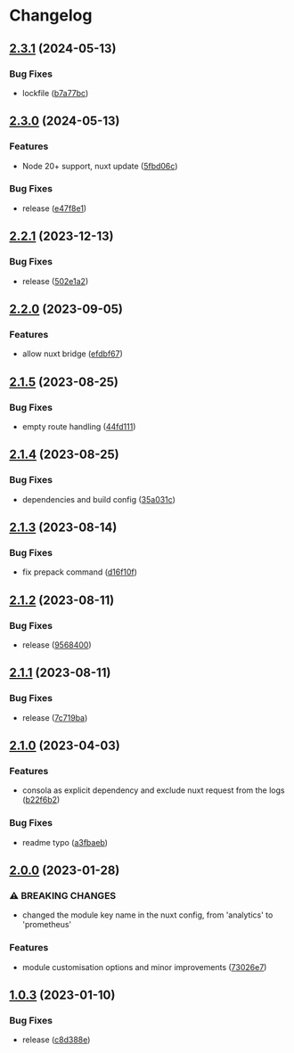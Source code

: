 # Changelog

## [2.3.1](https://github.com/artmizu/nuxt-prometheus/compare/v2.3.0...v2.3.1) (2024-05-13)


### Bug Fixes

* lockfile ([b7a77bc](https://github.com/artmizu/nuxt-prometheus/commit/b7a77bc43a0e2f184e0d34a3d32917a10f920718))

## [2.3.0](https://github.com/artmizu/nuxt-prometheus/compare/v2.2.1...v2.3.0) (2024-05-13)


### Features

* Node 20+ support, nuxt update ([5fbd06c](https://github.com/artmizu/nuxt-prometheus/commit/5fbd06ca998c09ad2779a47112ef03da02c62154))


### Bug Fixes

* release ([e47f8e1](https://github.com/artmizu/nuxt-prometheus/commit/e47f8e153738b53cc0516747724b27d96e94df05))

## [2.2.1](https://github.com/artmizu/nuxt-prometheus/compare/v2.2.0...v2.2.1) (2023-12-13)


### Bug Fixes

* release ([502e1a2](https://github.com/artmizu/nuxt-prometheus/commit/502e1a2a6acca974d0710b1e0ae6c5e7e89ef533))

## [2.2.0](https://github.com/artmizu/nuxt-prometheus/compare/v2.1.5...v2.2.0) (2023-09-05)


### Features

* allow nuxt bridge ([efdbf67](https://github.com/artmizu/nuxt-prometheus/commit/efdbf67c822151869fce62ab05dc6ac25fde54ca))

## [2.1.5](https://github.com/artmizu/nuxt-prometheus/compare/v2.1.4...v2.1.5) (2023-08-25)


### Bug Fixes

* empty route handling ([44fd111](https://github.com/artmizu/nuxt-prometheus/commit/44fd111df9560206a1c4f2dc50ea9ca064193469))

## [2.1.4](https://github.com/artmizu/nuxt-prometheus/compare/v2.1.3...v2.1.4) (2023-08-25)


### Bug Fixes

* dependencies and build config ([35a031c](https://github.com/artmizu/nuxt-prometheus/commit/35a031ccc869b2bcc4a96d3f8de79040f95fb66d))

## [2.1.3](https://github.com/artmizu/nuxt-prometheus/compare/v2.1.2...v2.1.3) (2023-08-14)


### Bug Fixes

* fix prepack command ([d16f10f](https://github.com/artmizu/nuxt-prometheus/commit/d16f10f777671a0a7bbe55743ba2f4bd4e1ea0f9))

## [2.1.2](https://github.com/artmizu/nuxt-prometheus/compare/v2.1.1...v2.1.2) (2023-08-11)


### Bug Fixes

* release ([9568400](https://github.com/artmizu/nuxt-prometheus/commit/956840064945fd98f9075f8bfa4e8a6672fbc700))

## [2.1.1](https://github.com/artmizu/nuxt-prometheus/compare/v2.1.0...v2.1.1) (2023-08-11)


### Bug Fixes

* release ([7c719ba](https://github.com/artmizu/nuxt-prometheus/commit/7c719bab911324421f24861ae6b0f787dd1fc35e))

## [2.1.0](https://github.com/artmizu/nuxt-prometheus/compare/v2.0.0...v2.1.0) (2023-04-03)


### Features

* consola as explicit dependency and exclude nuxt request from the logs ([b22f6b2](https://github.com/artmizu/nuxt-prometheus/commit/b22f6b2e1264298b395fcf5e52602b64aa1c7dd7))


### Bug Fixes

* readme typo ([a3fbaeb](https://github.com/artmizu/nuxt-prometheus/commit/a3fbaeb217ce1579941c9a60699dea3d8b81bb7e))

## [2.0.0](https://github.com/artmizu/nuxt-prometheus/compare/v1.0.3...v2.0.0) (2023-01-28)


### ⚠ BREAKING CHANGES

* changed the module key name in the nuxt config, from 'analytics' to 'prometheus'

### Features

* module customisation options and minor improvements ([73026e7](https://github.com/artmizu/nuxt-prometheus/commit/73026e7f1775aa7b516897ffec4d083fcb6676d3))

## [1.0.3](https://github.com/artmizu/nuxt-prometheus/compare/v1.0.2...v1.0.3) (2023-01-10)


### Bug Fixes

* release ([c8d388e](https://github.com/artmizu/nuxt-prometheus/commit/c8d388e46ed375e1e32432a98f8dbbdf2f24d24e))

